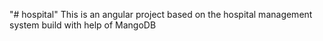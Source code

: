 "# hospital" 
This is an angular project based on the  hospital management system  build with help of MangoDB
